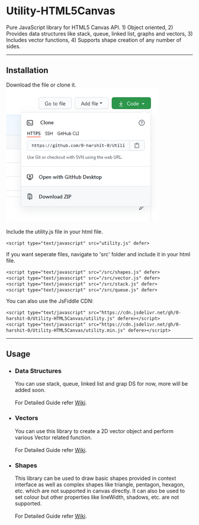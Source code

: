 <!--
use list
maze
 -->

<h1>Utility-HTML5Canvas</h1>
<p>
	Pure JavaScript library for HTML5 Canvas API.
	1) Object oriented,
	2) Provides data structures like stack, queue, linked list, graphs and vectors,
	3) Includes vector functions,
	4) Supports shape creation of any number of sides.
</p>
<hr>
<h2>
	Installation
</h2>
<p>
	Download the file or clone it.<br>
	<img src='./res/download.png'><br><br>
	Include the utility.js file in your html file.
	
	<script type="text/javascript" src="utility.js" defer>
</p>
<p>
	If you want seperate files, navigate to 'src' folder and include it in your html file.
	
	<script type="text/javascript" src="/src/shapes.js" defer>
	<script type="text/javascript" src="/src/vector.js" defer>
	<script type="text/javascript" src="/src/stack.js" defer>
	<script type="text/javascript" src="/src/queue.js" defer>
</p>
<p>
	You can also use the JsFiddle CDN:
	
	<script type="text/javascript" src="https://cdn.jsdelivr.net/gh/0-harshit-0/Utility-HTML5Canvas/utility.js" defere></script>
	<script type="text/javascript" src="https://cdn.jsdelivr.net/gh/0-harshit-0/Utility-HTML5Canvas/utility.min.js" defere></script>
</p>
<hr>
<h2>
	Usage
</h2>
<ul>
	<li><h3>Data Structures</h3></li>
	<p>
		You can use stack, queue, linked list and grap DS for now, more will be added soon.<br><br>
		For Detailed Guide refer <a href='https://github.com/0-harshit-0/Utility-HTML5Canvas/wiki'>Wiki</a>.
	</p>
	<li><h3>Vectors</h3></li>
	<p>
		You can use this library to create a 2D vector object and perform various Vector related function.<br><br>
		For Detailed Guide refer <a href='https://github.com/0-harshit-0/Utility-HTML5Canvas/wiki'>Wiki</a>.
	</p>
	<li><h3>Shapes</h3></li>
	<p>
		This library can be used to draw basic shapes provided in context interface as well as complex shapes like triangle, pentagon, hexagon, etc. which are not supported in canvas directly. It can also be used to set colour but other properties like lineWidth, shadows, etc. are not supported. <br><br>
		For Detailed Guide refer <a href=https://github.com/0-harshit-0/Utility-HTML5Canvas/wiki>Wiki</a>.
	</p>
</ul>
